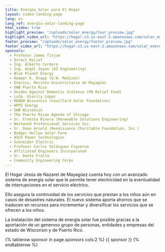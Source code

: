 ```yaml
---
title: Energía Solar para El Hogar
layout: video-landing-page
lang: es
lang_ref: energia-solar-landing-page
html_video: true
highlight_preview: "/uploads/solar_energy/tour_preview.jpg"
highlight_video_url: "https://hogar.s3.us-east-2.amazonaws.com/solar_energy_tour_final.mov"
footer_preview: "/uploads/solar_energy/footer_preview.jpg"
footer_video_url: "https://hogar.s3.us-east-2.amazonaws.com/solar_energy_thank_you.mov"
sponsors:
  - Profesor James Tinjum
  - Direct Relief
  - Ing. Alberto Cordero
  - Ing. Ángel Zayas (AZ Engineering)
  - Blue Planet Energy
  - Kemper K. Knapp (U.W. Madison)
  - Enactus, Recinto Universitario de Mayagüez
  - EWB Puerto Rico
  - Unidos Against Domestic Violence (PR Relief Fund)
  - Lcda. Glorily López
  - RENEW Wisconsin (Couillard Solar Foundation)
  - WPPI Energy
  - EWB Wisconsin
  - The Puerto Rican Agenda of Chicago
  - Sr. Ernesto Rivera (Renewable Solutions Engineering)
  - Westwood Professional Services Inc.
  - Sr. Dean Arnold (Renaissance Charitable Foundation, Inc.)
  - Badger Hollow Solar Farm
  - ASCO Power Technologies
  - Schneider Electric
  - Profesor Carlos Velázquez Figueroa
  - Affiliated Engineers Incorporated
  - Sr. Dante Fratta
  - Community Engineering Corps
---
```

El Hogar Jesús de Nazaret de Mayagüez cuenta hoy con un avanzado sistema de energía solar que le permite tener electricidad en la eventualidad de interrupciones en el servicio eléctrico.

Ello asegura la continuidad de los servicios que prestan a los niños aún en casos de desastres naturales. El nuevo sistema aporta ahorros que se traducen en recursos para incrementar y diversificar los servicios que se ofrecen a los niños.

La instalación del sistema de energía solar fue posible gracias a la aportación de un generoso grupo de personas, entidades y empresas del estado de Wisconsin y de Puerto Rico.

<table class="table is-bordered is-striped is-narrow is-hoverable is-fullwidth">
  <tbody>
    {% tablerow sponsor in page.sponsors cols:2 %}
      {{ sponsor }}
    {% endtablerow %}
  </tbody>
</table>
